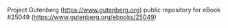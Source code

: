 Project Gutenberg (https://www.gutenberg.org) public repository for eBook #25049 (https://www.gutenberg.org/ebooks/25049)
